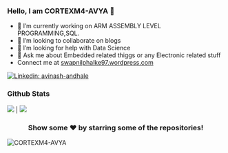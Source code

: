 ### Hello, I am CORTEXM4-AVYA 👋

- 🔭 I’m currently working on ARM ASSEMBLY LEVEL PROGRAMMING,SQL.
- 👯 I’m looking to collaborate on blogs
- 🤔 I’m looking for help with Data Science
- 💬 Ask me about Embedded related thiggs or any Electronic related stuff
-  Connect me at <a href="https://swapnilphalke97.wordpress.com/">swapnilphalke97.wordpress.com</a>


[![Linkedin: avinash-andhale](https://img.shields.io/badge/-avinash-andhale-blue?style=flat-square&logo=Linkedin&logoColor=white&link=https://www.linkedin.com/in/avinash-andhale-22385193/)](https://www.linkedin.com/in/avinash-andhale-22385193/)


### Github Stats

![](https://github-readme-stats.vercel.app/api/top-langs/?username=CORTEXM4-AVYA&theme=dark&hide_langs_below=1)  |  ![](https://github-readme-stats.vercel.app/api?username=CORTEXM4-AVYA&&show_icons=true&title_color=ffffff&icon_color=ffffff&text_color=ffffff&bg_color=000000)

<div align="center">
  
### Show some ❤️ by starring some of the repositories!

</div>
<p align="left"> <img src="https://komarev.com/ghpvc/?username=CORTEXM4-AVYA&label=Views&color=blue&style=plastic" alt="CORTEXM4-AVYA" /> </p>
